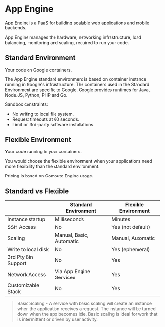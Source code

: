 # App Engine

App Engine is a PaaS for building scalable web applications and mobile backends.

App Engine manages the hardware, networking infrastructure, load balancing, monitoring and scaling, required to run your code.

## Standard Environment

Your code on Google containers.

The App Engine standard environment is based on container instance running in Google's infrastructure.
The containers used in the Standard Environment are specific to Google. Google provides runtimes for Java, Node.JS, Python, PHP and Go.

Sandbox constraints:

* No writing to local file system.
* Request timeouts at 60 seconds.
* Limit on 3rd-party software installations.

## Flexible Environment

Your code running in your containers.

You would choose the flexible environment when your applications need more flexibility than the standard environment.

Pricing is based on Compute Engine usage.

## Standard vs Flexible

|                     | Standard Environment     | Flexible Environment |
| ------------------- | ------------------------ | -------------------- |
| Instance startup    | Milliseconds             | Minutes              |
| SSH Access          | No                       | Yes (not default)    |
| Scaling             | Manual, Basic, Automatic | Manual, Automatic    |
| Write to local disk | No                       | Yes (ephemeral)      |
| 3rd Pty Bin Support | No                       | Yes                  |
| Network Access      | Via App Engine Services  | Yes                  |
| Customizable Stack  | No                       | Yes                  |

> Basic Scaling - A service with basic scaling will create an instance when the application receives a request. The instance will be turned down when the app becomes idle. Basic scaling is ideal for work that is intermittent or driven by user activity.
